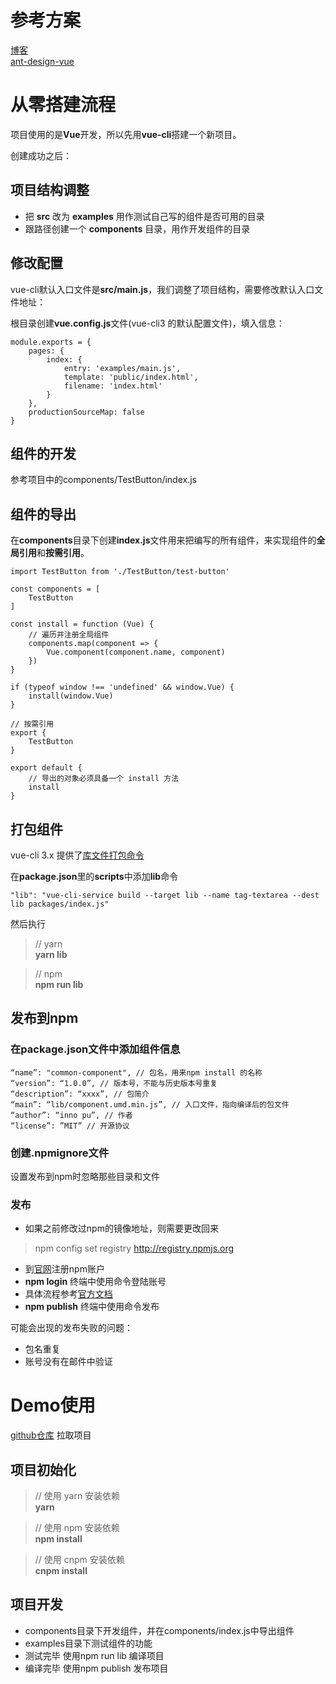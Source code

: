 # 参考方案
[博客](https://www.cnblogs.com/wisewrong/p/10186611.html)  
[ant-design-vue](https://github.com/vueComponent/ant-design-vue)

# 从零搭建流程
项目使用的是**Vue**开发，所以先用**vue-cli**搭建一个新项目。

创建成功之后：

## 项目结构调整
+ 把 **src** 改为 **examples** 用作测试自己写的组件是否可用的目录
+ 跟路径创建一个 **components** 目录，用作开发组件的目录

## 修改配置
vue-cli默认入口文件是**src/main.js**，我们调整了项目结构，需要修改默认入口文件地址：

根目录创建**vue.config.js**文件(vue-cli3 的默认配置文件)，填入信息：

	module.exports = {
  		pages: {
    		index: {
      			entry: 'examples/main.js',
      			template: 'public/index.html',
      			filename: 'index.html'
    		}
  		},
  		productionSourceMap: false
	}

## 组件的开发
参考项目中的components/TestButton/index.js

## 组件的导出
在**components**目录下创建**index.js**文件用来把编写的所有组件，来实现组件的**全局引用**和**按需引用**。

	import TestButton from './TestButton/test-button'

	const components = [
    	TestButton
	]

	const install = function (Vue) {
    	// 遍历并注册全局组件
    	components.map(component => {
        	Vue.component(component.name, component)
    	})
	}

	if (typeof window !== 'undefined' && window.Vue) {
    	install(window.Vue)
	}
	
	// 按需引用
	export {
    	TestButton
	}

	export default {
    	// 导出的对象必须具备一个 install 方法
    	install
	}

## 打包组件
vue-cli 3.x 提供了[库文件打包命令](https://cli.vuejs.org/zh/guide/build-targets.html#%E5%BA%93)

在**package.json**里的**scripts**中添加**lib**命令

	"lib": "vue-cli-service build --target lib --name tag-textarea --dest lib packages/index.js"

然后执行
>// yarn  
>**yarn lib**

>// npm  
>**npm run lib**

## 发布到npm

### 在package.json文件中添加组件信息
	“name”: "common-component", // 包名，用来npm install 的名称
	“version”: “1.0.0”, // 版本号，不能与历史版本号重复
	“description”: “xxxx”, // 包简介
	“main”: “lib/component.umd.min.js”, // 入口文件，指向编译后的包文件
	“author”: “inno pu”, // 作者
	“license”: ”MIT” // 开源协议

### 创建.npmignore文件
设置发布到npm时忽略那些目录和文件

### 发布
+ 如果之前修改过npm的镜像地址，则需要更改回来 
>npm config set registry http://registry.npmjs.org
+ 到[官网](https://www.npmjs.com/)注册npm账户
+ **npm login** 终端中使用命令登陆账号  
+ 具体流程参考[官方文档](https://www.npmjs.cn/getting-started/publishing-npm-packages/)
+ **npm publish** 终端中使用命令发布

可能会出现的发布失败的问题：
+ 包名重复
+ 账号没有在邮件中验证

# Demo使用
[github仓库](https://github.com/ptcp3/common-components) 拉取项目

## 项目初始化
>// 使用 yarn 安装依赖  
>**yarn**  

>// 使用 npm 安装依赖  
>**npm install**  

>// 使用 cnpm 安装依赖  
>**cnpm install**  

## 项目开发
+ components目录下开发组件，并在components/index.js中导出组件
+ examples目录下测试组件的功能
+ 测试完毕 使用npm run lib 编译项目
+ 编译完毕 使用npm publish 发布项目
